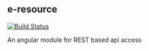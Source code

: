 ## e-resource

[![Build Status](https://travis-ci.org/epixa/epixa-resource.png)](https://travis-ci.org/epixa/epixa-resource)

An angular module for REST based api access
